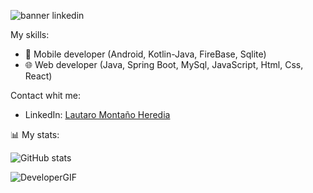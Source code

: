 ![banner linkedin](https://user-images.githubusercontent.com/88169590/231909542-a18427e8-4de2-43d7-acb7-de6787f44303.png)


My skills: 
- 📲 Mobile developer (Android, Kotlin-Java, FireBase, Sqlite)
- 🌐 Web developer (Java, Spring Boot, MySql, JavaScript, Html, Css, React)



Contact whit me:
- LinkedIn: [Lautaro Montaño Heredia](https://www.linkedin.com/in/montanolautaro/)



📊 My stats: 





![GitHub stats](https://github-readme-stats.vercel.app/api?username=nahue62&show_icons=true&theme=radical)



![DeveloperGIF](https://user-images.githubusercontent.com/88169590/231909254-63ffe120-4e9b-43c3-a6d9-e831986ac365.gif)
